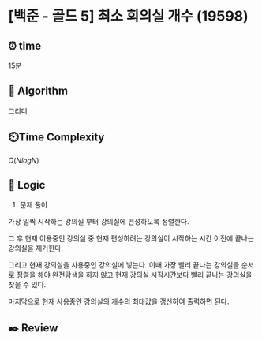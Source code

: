 # [백준 - 골드 5] 최소 회의실 개수 (19598)

## ⏰  **time**

15분

## :pushpin: **Algorithm**

그리디

## ⏲️**Time Complexity**

$O(NlogN)$

## :round_pushpin: **Logic**
1. 문제 풀이

가장 일찍 시작하는 강의실 부터 강의실에 편성하도록 정렬한다.

그 후 현재 이용중인 강의실 중 현재 편성하려는 강의실이 시작하는 시간 이전에 끝나는 강의실을 제거한다.

그리고 현재 강의실을 사용중인 강의실에 넣는다. 이때 가장 빨리 끝나는 강의실을 순서로 정렬을 해야 완전탐색을 하지 않고 현재 강의실 시작시간보다 빨리 끝나는 강의실을 찾을 수 있다.

마지막으로 현재 사용중인 강의실의 개수의 최대값을 갱신하여 출력하면 된다.

## :black_nib: **Review**